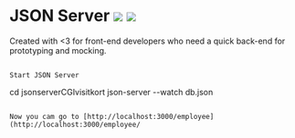 # JSON Server [![](https://travis-ci.org/typicode/json-server.svg?branch=master)](https://travis-ci.org/typicode/json-server) [![](https://badge.fury.io/js/json-server.svg)](http://badge.fury.io/js/json-server)

Created with <3 for front-end developers who need a quick back-end for prototyping and mocking.

```

Start JSON Server

```
cd jsonserverCGIvisitkort
json-server --watch db.json
```

Now you cam go to [http://localhost:3000/employee](http://localhost:3000/employee/
